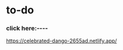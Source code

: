 # to-do
<h3>click here:----</h3><a href=" https://celebrated-dango-2655ad.netlify.app/">https://celebrated-dango-2655ad.netlify.app/</a>
